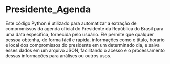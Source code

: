 # Presidente_Agenda
Este código Python é utilizado para automatizar a extração de compromissos da agenda oficial do Presidente da República do Brasil para uma data específica, fornecida pelo usuário. Ele permite que qualquer pessoa obtenha, de forma fácil e rápida, informações como o título, horário e local dos compromissos do presidente em um determinado dia, e salva esses dados em um arquivo JSON, facilitando o acesso e o processamento dessas informações para análises ou outros usos.
